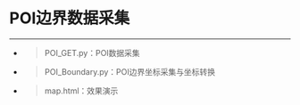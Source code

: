 
# POI边界数据采集
---
+ > POI_GET.py：POI数据采集    
+ > POI_Boundary.py：POI边界坐标采集与坐标转换  
+ > map.html：效果演示  
